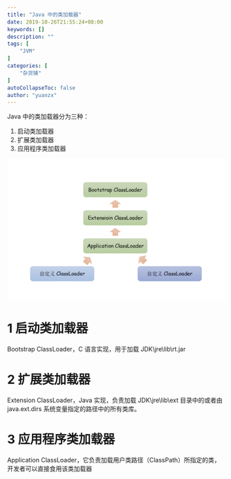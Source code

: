 ```yaml
---
title: "Java 中的类加载器"
date: 2019-10-26T21:55:24+08:00
keywords: []
description: ""
tags: [
    "JVM"
]
categories: [
    "杂货铺"
]
autoCollapseToc: false
author: "yuanzx"
---
```


Java 中的类加载器分为三种：

1. 启动类加载器
2. 扩展类加载器
3. 应用程序类加载器

![类加载器](/hub/2019/october/9.png)

# 1 启动类加载器

Bootstrap ClassLoader，C 语言实现，用于加载 JDK\jre\lib\rt.jar 

# 2 扩展类加载器

Extension ClassLoader，Java 实现，负责加载 JDK\jre\lib\ext 目录中的或者由 java.ext.dirs 系统变量指定的路径中的所有类库。

# 3 应用程序类加载器

Application ClassLoader，它负责加载用户类路径（ClassPath）所指定的类，开发者可以直接食用该类加载器

